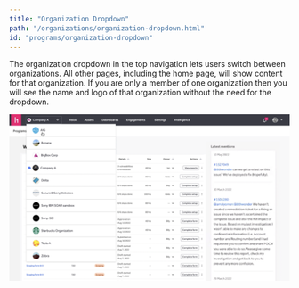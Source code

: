 ```yaml
---
title: "Organization Dropdown"
path: "/organizations/organization-dropdown.html"
id: "programs/organization-dropdown"
---
```

The organization dropdown in the top navigation lets users switch between organizations. All other pages, including the home page, will show content for that organization.
If you are only a member of one organization then you will see the name and logo of that organization without the need for the dropdown.

![organization dropdown](./images/organization-dropdown.png)
